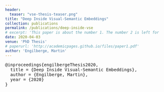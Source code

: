 ```yaml
---
header:
  teaser: "vse-thesis-teaser.png"
title: "Deep Inside Visual-Semantic Embeddings"
collection: publications
permalink: /publications/deep-inside-vse
# excerpt: 'This paper is about the number 1. The number 2 is left for future work.'
date: 2020-04-03
venue: 'PhD Thesis'
# paperurl: 'http://academicpages.github.io/files/paper1.pdf'
author: 'Engilberge, Martin'
---
```



<pre>
@inproceedings{engilbergeThesis2020,
  title = {Deep Inside Visual-Semantic Embeddings},
  author = {Engilberge, Martin},
  year = {2020}
}
</pre>
